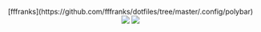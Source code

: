 <p align="center">
[fffranks](https://github.com/fffranks/dotfiles/tree/master/.config/polybar)
<img src="https://github.com/fffranks/dotfiles/blob/master/screenshots/Polybar%20TOP.png">
  <img src="https://github.com/fffranks/dotfiles/blob/master/screenshots/Polybar%20BOTTOM.png">
 </p>
